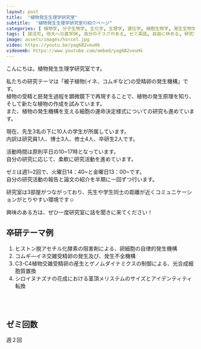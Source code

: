 ```yaml
---
layout: post
title:  "植物発生生理学研究室"
subtitle:  "植物発生生理学研究室の紹介ページ"
categories: [ 植物学, 分子生物学, 生化学, 生理学, 遺伝学, 細胞生物学, 発生生物学, 農学 ]
tags: [ 就活可, 他大への進学OK, 自分のデスクがある, ゼミ英語, 自由に休める, 研究テーマが与えられる ]
image: assets/images/horcel.jpg
video: https://youtu.be/yag6B2veuHk
videoemb: https://www.youtube.com/embed/yag6B2veuHk
---
```


こんにちは。植物発生生理学研究室です。
  
私たちの研究テーマは「被子植物(イネ、コムギなど)の受精卵の発生機構」です。  
植物の受精と胚発生過程を顕微鏡下で再現することで、植物の発生原理を知り、そして新たな植物の作成を試みています。  
また、植物の発生機構を支える細胞の運命決定様式についての研究も進めています。  
  
現在、先生3名の下に10人の学生が所属しています。  
内訳は研究員1人、博士3人、修士4人、卒研生2人です。  
  
活動時間は原則平日の10~17時となっています。  
自分の研究に応じて、柔軟に研究活動を進めています。  
  
ゼミは週1~2回で、火曜日14：40~と金曜日13：00~です。  
自分の研究活動の報告と論文の紹介を半期に一回ずつ行います。  
  
研究室は3部屋がつながっており、先生や学生同士の距離が近くコミュニケーションがとりやすい環境です☺  
  
興味のある方は、ぜひ一度研究室に話を聞きに来てください！  
  
## 卒研テーマ例
1. ヒストン脱アセチル化酵素の阻害剤による、卵細胞の自律的発生機構
1. コムギ—イネ交雑受精卵の発生及び、発生不全機構
1. C3-C4植物交雑受精卵の産生とゲノムダイナミクスの制御による、光合成細胞質置換
1. シロイヌナズナの花成における茎頂メリステムのサイズとアイデンティティ転換

<br /><br />

## ゼミ回数
週２回


